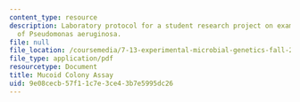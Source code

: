 ```yaml
---
content_type: resource
description: Laboratory protocol for a student research project on examining the biology
  of Pseudomonas aeruginosa.
file: null
file_location: /coursemedia/7-13-experimental-microbial-genetics-fall-2008/9e08cecb57f11c7e3ce43b7e5995dc26_MIT7_13f08_lab12_Protocol_Mucoid.pdf
file_type: application/pdf
resourcetype: Document
title: Mucoid Colony Assay
uid: 9e08cecb-57f1-1c7e-3ce4-3b7e5995dc26
---
```

